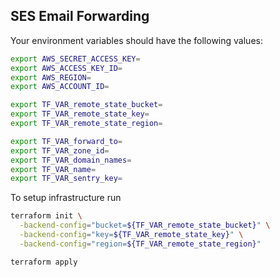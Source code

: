 ## SES Email Forwarding

Your environment variables should have the following values:

```sh
export AWS_SECRET_ACCESS_KEY=
export AWS_ACCESS_KEY_ID=
export AWS_REGION=
export AWS_ACCOUNT_ID=

export TF_VAR_remote_state_bucket=
export TF_VAR_remote_state_key=
export TF_VAR_remote_state_region=

export TF_VAR_forward_to=
export TF_VAR_zone_id=
export TF_VAR_domain_names=
export TF_VAR_name=
export TF_VAR_sentry_key=
```

To setup infrastructure run

```sh
terraform init \
  -backend-config="bucket=${TF_VAR_remote_state_bucket}" \
  -backend-config="key=${TF_VAR_remote_state_key}" \
  -backend-config="region=${TF_VAR_remote_state_region}"

terraform apply
```
